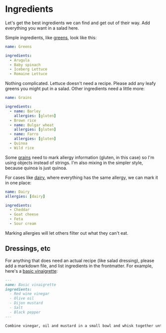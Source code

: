 # Ingredients

Let's get the best ingredients we can find and get out of their way. Add everything you want in a salad here.

Simple ingredients, like [greens](greens.yml), look like this:

```yml
name: Greens

ingredients:
  - Arugula
  - Baby spinach
  - Iceberg Lettuce
  - Romaine Lettuce
```

Nothing complicated. Lettuce doesn't need a recipe. Please add any leafy greens you might put in a salad. Other ingredients need a little more:

```yml
name: Grains

ingredients:
  - name: Barley
    allergies: [gluten]
  - Brown rice
  - name: Bulgar wheat
    allergies: [gluten]
  - name: Farro
    allergies: [gluten]
  - Quinoa
  - Wild rice
```

Some [grains](grains.yml) need to mark allergy information (gluten, in this case) so I'm using objects instead of strings. I'm also mixing in the simpler style, because quinoa is just quinoa.

For cases like [dairy](dairy.yml), where everything has the same allergy, we can mark it in one place:

```yml
name: Dairy
allergies: [dairy]

ingredients:
  - Cheddar
  - Goat cheese
  - Feta
  - Sour cream
```

Marking allergies will let others filter out what they can't eat.

## Dressings, etc

For anything that does need an actual recipe (like salad dressing), please add a markdown file, and list ingredients in the frontmatter. For example, here's a [basic vinaigrette](ingredients/dressings/basic-vinaigrette.md):

```md
---
name: Basic vinaigrette
ingredients:
  - Red wine vinegar
  - Olive oil
  - Dijon mustard
  - Salt
  - Black pepper
---

Combine vinegar, oil and mustard in a small bowl and whisk together until fully emulsified. Add salt and pepper to taste.
```
